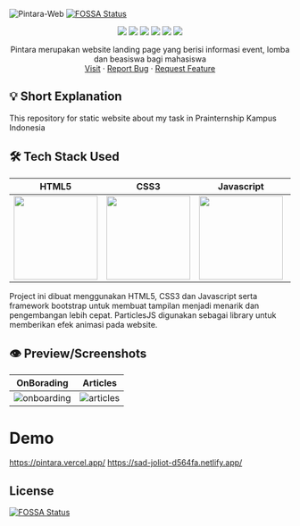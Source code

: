![Pintara-Web](https://socialify.git.ci/phanatagama/Pintara-Web/image?description=1&forks=1&issues=1&language=1&pulls=1&stargazers=1&theme=Dark)
[![FOSSA Status](https://app.fossa.com/api/projects/git%2Bgithub.com%2Fphanatagama%2FPintara-Web.svg?type=shield)](https://app.fossa.com/projects/git%2Bgithub.com%2Fphanatagama%2FPintara-Web?ref=badge_shield)
<p align="center">
<img src="https://img.shields.io/badge/html5-%23E34F26.svg?style=for-the-badge&logo=html5&logoColor=white" />
<img src="https://img.shields.io/badge/css3-%231572B6.svg?style=for-the-badge&logo=css3&logoColor=white" />
<img src="https://img.shields.io/badge/javascript-%23323330.svg?style=for-the-badge&logo=javascript&logoColor=%23F7DF1E" />
<img src="https://img.shields.io/badge/git-%23F05033.svg?style=for-the-badge&logo=git&logoColor=white" />
<img src="https://img.shields.io/badge/github-%23121011.svg?style=for-the-badge&logo=github&logoColor=white" />
<img src="https://img.shields.io/badge/Visual%20Studio%20Code-0078d7.svg?style=for-the-badge&logo=visual-studio-code&logoColor=white" />
  </p>
  <p align="center">
    Pintara merupakan website landing page yang berisi informasi event, lomba dan beasiswa bagi mahasiswa
    <br />
    <a href="https://pintara.vercel.app">Visit</a>
    ·
    <a href="https://github.com/MochArisandiJayanto/Flarax/issues/new">Report Bug</a>
    ·
    <a href="https://github.com/MochArisandiJayanto/Flarax/issues/new">Request Feature</a>
  </p>

## 💡 Short Explanation
This repository for static website about my task in Prainternship Kampus Indonesia

## 🛠️ Tech Stack Used
| HTML5      | CSS3      |  Javascript     | Bootstrap      | VSCode      |  
|------------|-------------|-------------|-------------|-------------|
| <img src="https://upload.wikimedia.org/wikipedia/commons/thumb/3/38/HTML5_Badge.svg/1024px-HTML5_Badge.svg.png" width="150"> | <img src="https://upload.wikimedia.org/wikipedia/commons/thumb/6/62/CSS3_logo.svg/240px-CSS3_logo.svg.png" width="150"> | <img src="https://logowiki.net/uploads/logo/j/javascript-1.svg" width="150"> | <img src="https://getbootstrap.com/docs/5.0/assets/brand/bootstrap-logo.svg" width="150"> | <img src="https://cdn.icon-icons.com/icons2/2107/PNG/512/file_type_vscode_icon_130084.png" width="150"> | 

Project ini dibuat menggunakan HTML5, CSS3 dan Javascript serta framework bootstrap untuk membuat tampilan menjadi menarik dan pengembangan lebih cepat. ParticlesJS digunakan sebagai library untuk memberikan efek animasi pada website.

## 👁️ Preview/Screenshots

| OnBorading | Articles |
| --- | ----------- |
| ![onboarding](https://user-images.githubusercontent.com/48324618/149308839-ce4a82bc-be0a-45ab-a61a-dd5510338016.png) | ![articles](https://user-images.githubusercontent.com/48324618/149309183-1ca70a6c-e8eb-4a52-9665-b6e84e2bac22.png) |


# Demo
https://pintara.vercel.app/
https://sad-joliot-d564fa.netlify.app/


## License
[![FOSSA Status](https://app.fossa.com/api/projects/git%2Bgithub.com%2Fphanatagama%2FPintara-Web.svg?type=large)](https://app.fossa.com/projects/git%2Bgithub.com%2Fphanatagama%2FPintara-Web?ref=badge_large)